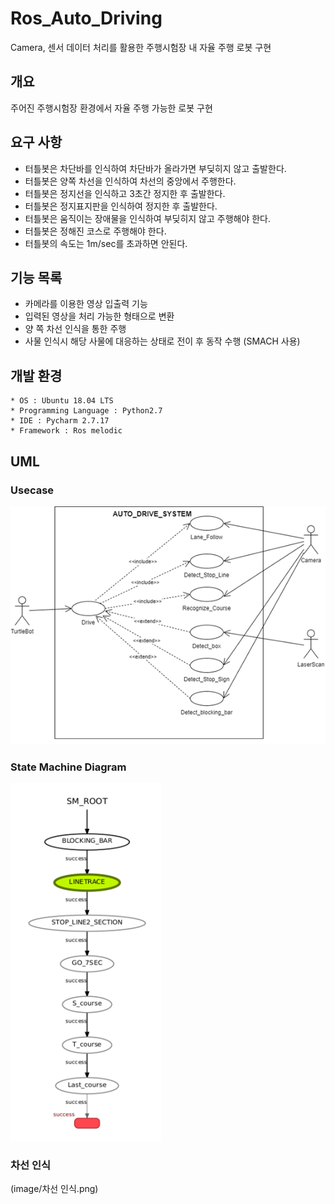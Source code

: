 # Ros_Auto_Driving
Camera, 센서 데이터 처리를 활용한 주행시험장 내 자율 주행 로봇 구현

## 개요
주어진 주행시험장 환경에서 자율 주행 가능한 로봇 구현

## 요구 사항
- 터틀봇은 차단바를 인식하여 차단바가 올라가면 부딪히지 않고 출발한다.
- 터틀봇은 양쪽 차선을 인식하여 차선의 중앙에서 주행한다.
- 터틀봇은 정지선을 인식하고 3초간 정지한 후 출발한다.
- 터틀봇은 정지표지판을 인식하여 정지한 후 출발한다.
- 터틀봇은 움직이는 장애물을 인식하여 부딪히지 않고 주행해야 한다.
- 터틀봇은 정해진 코스로 주행해야 한다.
- 터틀봇의 속도는 1m/sec를 초과하면 안된다.

## 기능 목록
- 카메라를 이용한 영상 입출력 기능
- 입력된 영상을 처리 가능한 형태으로 변환
- 양 쪽 차선 인식을 통한 주행
- 사물 인식시 해당 사물에 대응하는 상태로 전이 후 동작 수행 (SMACH 사용)

## 개발 환경
```
* OS : Ubuntu 18.04 LTS
* Programming Language : Python2.7
* IDE : Pycharm 2.7.17
* Framework : Ros melodic
```

## UML
### Usecase
![Usecase](image/uml.png)

### State Machine Diagram
![State Machine Diagram](image/StateMachine.png)

### 차선 인식
(image/차선 인식.png)